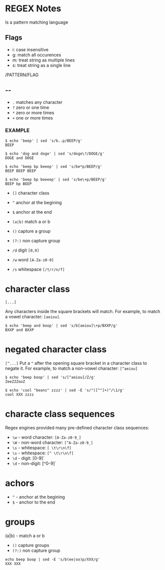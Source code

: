 # REGEX Notes
Is a pattern matching language

## Flags
- i: case insensitive
- g: match all occurences
- m: treat string as multiple lines
- s: treat string as a single line

/PATTERN/FLAG

## --
* `.` matches any character
* `?` zero or one time
* `*` zero or more times
* `+` one or more times

### EXAMPLE
```
$ echo 'beep' | sed 's/b..p/BEEP/g'
BEEP

$ echo 'dog and doge' | sed 's/doge\?/DOGE/g'
DOGE and DOGE

$ echo 'beep bp beeep' | sed 's/be*p/BEEP/g'
BEEP BEEP BEEP

$ echo 'beep bp beeeep' | sed 's/be\+p/BEEP/g'
BEEP bp BEEP
```



* `[]` character class
* `^` anchor at the begining
* `$` anchor at the end

* `(a|b)` match a or b

* `()` capture a group
* `(?:)` non capture group

* `/d` digit `[0,9]`
* `/w` word `[A-Za-z0-9]`
* `/s` whitespace `[/t/r/n/f]`



# character class
`[...]`

Any characters inside the square brackets will match.
For example, to match a vowel character: `[aeiou]`.

```
$ echo 'beep and boop' | sed 's/b[aeiou]\+p/BXXP/g'
BXXP and BXXP
```


# negated character class
`[^...]`
Put a `^` after the opening square bracket in a character class to negate it.
For example, to match a non-vowel character: `[^aeiou]`

```
$ echo 'beep boop' | sed 's/[^aeiou]/Z/g'
ZeeZZZooZ

$ echo 'cool "beans" zzzz' | sed -E 's/"([^"]+)"/\1/g'
cool XXX zzzz
```


# characte class sequences
Regex engines provided many pre-defined character class sequences:

* `\w` - word character: `[A-Za-z0-9_]`
* `\W` - non-word character: `[^A-Za-z0-9_]`
* `\s` - whitespace: `[ \t\r\n\f]`
* `\s` - whitespace: `[^ \t\r\n\f]`
* `\d` - digit: [0-9]`
* `\d` - non-digit: [^0-9]`



# achors
* `^` - anchor at the begining
* `$` - anchor to the end

 
# groups
(a|b) - match a or b

* `()` capture groups
* `(?:)` non capture group

```
echo beep boop | sed -E 's/b(ee|oo)p/XXX/g'
XXX XXX 
```


 
